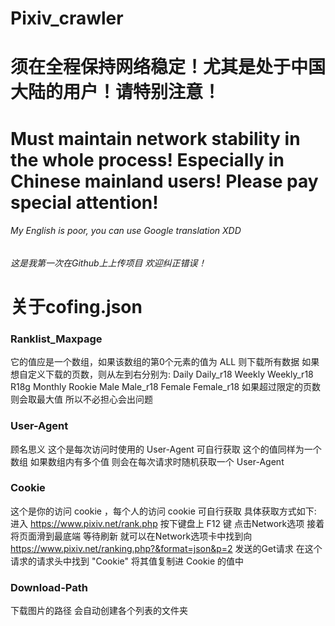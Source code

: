 # Pixiv_crawler

# 须在全程保持网络稳定！尤其是处于中国大陆的用户！请特别注意！
# Must maintain network stability in the whole process! Especially in Chinese mainland users! Please pay special attention!

###### My English is poor, you can use Google translation XDD


###### 这是我第一次在Github上上传项目 欢迎纠正错误！


# 关于cofing.json

### Ranklist_Maxpage
它的值应是一个数组，如果该数组的第0个元素的值为 ALL 则下载所有数据
如果想自定义下载的页数，则从左到右分别为: Daily Daily_r18 Weekly Weekly_r18 R18g Monthly Rookie Male Male_r18 Female Female_r18
如果超过限定的页数则会取最大值 所以不必担心会出问题

### User-Agent
顾名思义 这个是每次访问时使用的 User-Agent 可自行获取
这个的值同样为一个数组 如果数组内有多个值 则会在每次请求时随机获取一个 User-Agent

### Cookie
这个是你的访问 cookie ，每个人的访问 cookie 可自行获取
具体获取方式如下:
进入 https://www.pixiv.net/rank.php
按下键盘上 F12 键
点击Network选项
接着将页面滑到最底端 等待刷新
就可以在Network选项卡中找到向 https://www.pixiv.net/ranking.php?&format=json&p=2 发送的Get请求
在这个请求的请求头中找到 "Cookie"
将其值复制进 Cookie 的值中

### Download-Path
下载图片的路径 会自动创建各个列表的文件夹
